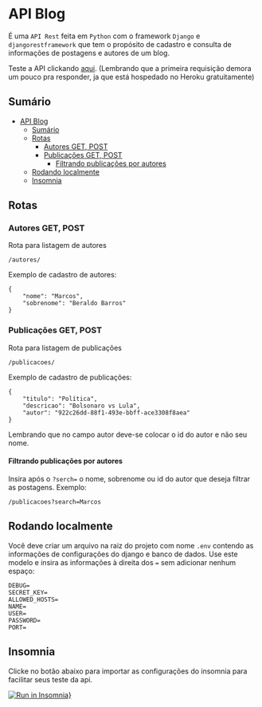 # API Blog
 
É uma `API Rest` feita em `Python` com o framework `Django` e `djangorestframework` que tem o propósito de cadastro e consulta de informações de postagens e autores de um blog.

Teste a API clickando [aqui](https://api-blog-marcosbb.herokuapp.com/).
(Lembrando que a primeira requisição demora um pouco pra responder, ja que está hospedado no Heroku gratuitamente)

## Sumário
- [API Blog](#api-blog)
  - [Sumário](#sumário)
  - [Rotas](#rotas)
    - [Autores GET, POST](#autores-get-post)
    - [Publicações GET, POST](#publicações-get-post)
      - [Filtrando publicações por autores](#filtrando-publicações-por-autores)
  - [Rodando localmente](#rodando-localmente)
  - [Insomnia](#insomnia)

## Rotas 
### Autores GET, POST
Rota para listagem de autores
```
/autores/
``` 
Exemplo de cadastro de autores:

```
{
    "nome": "Marcos",
    "sobrenome": "Beraldo Barros"
}
``` 

### Publicações GET, POST
Rota para listagem de publicações
```
/publicacoes/
``` 
Exemplo de cadastro de publicações:
```
{
    "titulo": "Política",
    "descricao": "Bolsonaro vs Lula",
    "autor": "922c26dd-88f1-493e-bbff-ace3308f8aea"
}
``` 
Lembrando que no campo autor deve-se colocar o id do autor e não seu nome.

#### Filtrando publicações por autores
Insira após o `?serch=` o nome, sobrenome ou id do autor que deseja filtrar as postagens.
Exemplo:

```
/publicacoes?search=Marcos
``` 

## Rodando localmente
Você deve criar um arquivo na raiz do projeto com nome `.env` contendo as informações de configurações do django e banco de dados.
Use este modelo e insira as informações à direita dos `=` sem adicionar nenhum espaço:

```
DEBUG=
SECRET_KEY=
ALLOWED_HOSTS=
NAME=
USER=
PASSWORD=
PORT=
``` 
## Insomnia

Clicke no botão abaixo para importar as configurações do insomnia para facilitar seus teste da api.

[![Run in Insomnia}](https://insomnia.rest/images/run.svg)](https://insomnia.rest/run/?label=API_Blog&uri=https%3A%2F%2Fraw.githubusercontent.com%2FMarcosBB%2FAPI_Blog%2Fmain%2Finsomnia%2Fexport.json)
